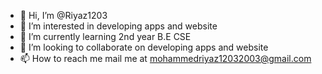 - 👋 Hi, I’m @Riyaz1203
- 👀 I’m interested in developing apps and website
- 🌱 I’m currently learning 2nd year B.E CSE
- 💞️ I’m looking to collaborate on developing apps and website
- 📫 How to reach me mail me at mohammedriyaz12032003@gmail.com

<!---
Riyaz1203/Riyaz1203 is a ✨ special ✨ repository because its `README.md` (this file) appears on your GitHub profile.
You can click the Preview link to take a look at your changes.
--->
